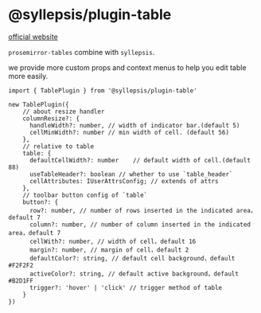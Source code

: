 # @syllepsis/plugin-table

[official website](https://bytedance.github.io/syllepsis/)

`prosemirror-tables` combine with `syllepsis`.

we provide more custom props and context menus to help you edit table more easily.

```
import { TablePlugin } from '@syllepsis/plugin-table'

new TablePlugin({
    // about resize handler
    columnResize?: {
      handleWidth?: number, // width of indicator bar.(default 5)
      cellMinWidth?: number // min width of cell. (default 56)
    },
    // relative to table
    table: {
      defaultCellWidth?: number    // default width of cell.(default 88)
      useTableHeader?: boolean // whether to use `table_header`
      cellAttributes: IUserAttrsConfig; // extends of attrs
    },
    // toolbar button config of `table`
    button?: {
      row?: number, // number of rows inserted in the indicated area，default 7
      column?: number, // number of column inserted in the indicated area，default 7
      cellWith?: number, // width of cell，default 16
      margin?: number, // margin of cell，default 2
      defaultColor?: string, // default cell background，default #F2F2F2
      activeColor?: string, // default active background，default #B2D1FF
      trigger?: 'hover' | 'click' // trigger method of table
    }
})
```
